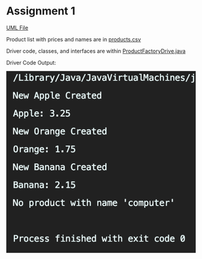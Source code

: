 # Assignment 1

[UML File](SoftwareArchAssignment1UML.pdf)

Product list with prices and names are in [products.csv](products.csv)

Driver code, classes, and interfaces are within [ProductFactoryDrive.java](src/ProductFactoryDrive.java)

Driver Code Output:

![Driver Code Screenshot](output.png)